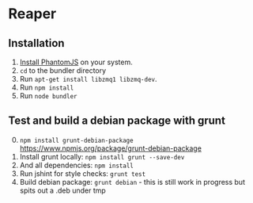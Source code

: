 # Reaper

## Installation
1. [Install PhantomJS](http://phantomjs.org/download.html) on your system.
2. ```cd``` to the bundler directory
3. Run ```apt-get install libzmq1 libzmq-dev```.
4. Run ```npm install```
5. Run ```node bundler```

## Test and build a debian package with grunt
0. ``npm install grunt-debian-package`` https://www.npmjs.org/package/grunt-debian-package
1. Install grunt locally: ``npm install grunt --save-dev``
2. And all dependencies: ``npm install``
3. Run jshint for style checks: ``grunt test``
4. Build debian package: ``grunt debian`` - this is still work in progress but spits out a .deb under tmp
